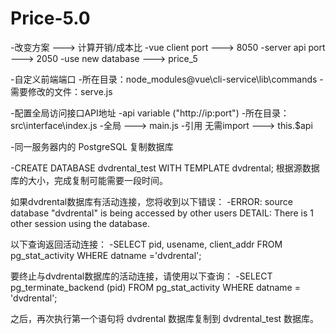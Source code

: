 # Price-5.0

-改变方案 ---> 计算开销/成本比
-vue client port ---> 8050
-server api port ---> 2050
-use new database ---> price_5

-自定义前端端口
 -所在目录：node_modules\@vue\cli-service\lib\commands
 -需要修改的文件：serve.js

-配置全局访问接口API地址 
 -api variable ("http://ip:port")
 -所在目录：src\interface\index.js
 -全局 ---> main.js
 -引用 无需import ---> this.$api

-同一服务器内的 PostgreSQL 复制数据库

 -CREATE DATABASE dvdrental_test WITH TEMPLATE dvdrental;
 根据源数据库的大小，完成复制可能需要一段时间。

 如果dvdrental数据库有活动连接，您将收到以下错误：
 -ERROR:  source database "dvdrental" is being accessed by other users
  DETAIL:  There is 1 other session using the database.

 以下查询返回活动连接：
 -SELECT pid, usename, client_addr FROM pg_stat_activity WHERE datname ='dvdrental';
 
 要终止与dvdrental数据库的活动连接，请使用以下查询：
 -SELECT pg_terminate_backend (pid) FROM pg_stat_activity WHERE datname = 'dvdrental';

 之后，再次执行第一个语句将 dvdrental 数据库复制到 dvdrental_test 数据库。

